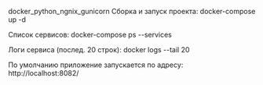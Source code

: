 docker_python_ngnix_gunicorn
Сборка и запуск проекта:
docker-compose up -d

Список сервисов:
docker-compose ps --services

Логи сервиса (послед. 20 строк):
docker logs --tail 20 <service>

По умолчанию приложение запускается по адресу:
http://localhost:8082/
